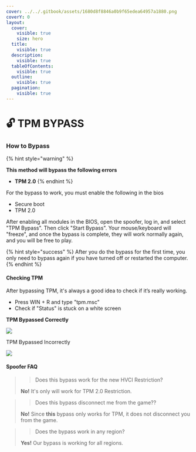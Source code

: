 ```yaml
---
cover: ../../.gitbook/assets/1680d8f8846a0b9f65edea64957a1880.png
coverY: 0
layout:
  cover:
    visible: true
    size: hero
  title:
    visible: true
  description:
    visible: true
  tableOfContents:
    visible: true
  outline:
    visible: true
  pagination:
    visible: true
---
```


# 🔓 TPM BYPASS

### How to Bypass <a href="#how-to-bypass" id="how-to-bypass"></a>

{% hint style="warning" %}


**This method will bypass the following errors**

* **TPM 2.0**
{% endhint %}

For the bypass to work, you must enable the following in the bios

* Secure boot
* TPM 2.0

After enabling all modules in the BIOS, open the spoofer, log in, and select "TPM Bypass". Then click "Start Bypass". Your mouse/keyboard will "freeze", and once the bypass is complete, they will work normally again, and you will be free to play.



{% hint style="success" %}
After you do the bypass for the first time, you only need to bypass again if you have turned off or restarted the computer.
{% endhint %}

#### Checking TPM <a href="#checking-tpm" id="checking-tpm"></a>

After bypassing TPM, it's always a good idea to check if it’s really working.

* Press WIN + R and type "tpm.msc"
* Check if "Status" is stuck on a white screen

**TPM Bypassed Correctly**

![](https://guides.moddingassociation.net/\~gitbook/image?url=https%3A%2F%2F4078172018-files.gitbook.io%2F%7E%2Ffiles%2Fv0%2Fb%2Fgitbook-x-prod.appspot.com%2Fo%2Fspaces%252Fgxol57krZAOcrJxJpuhe%252Fuploads%252FN2zC5kF9Ys5tqVXfXpR3%252Fimage.png%3Falt%3Dmedia%26token%3Dc0c02846-3493-4615-ab5c-83e8ca5807b8\&width=768\&dpr=4\&quality=100\&sign=7e1dbf43\&sv=1)

TPM Bypassed Incorrectly

![](https://guides.moddingassociation.net/\~gitbook/image?url=https%3A%2F%2F4078172018-files.gitbook.io%2F%7E%2Ffiles%2Fv0%2Fb%2Fgitbook-x-prod.appspot.com%2Fo%2Fspaces%252Fgxol57krZAOcrJxJpuhe%252Fuploads%252FTNudWS2dL0QzqLRxU4dP%252F123.png%3Falt%3Dmedia%26token%3D62a34482-51fb-4bb8-b958-16ad69038c00\&width=768\&dpr=4\&quality=100\&sign=2850c8ae\&sv=1)

#### Spoofer FAQ <a href="#spoofer-faq" id="spoofer-faq"></a>

> > Does this bypass work for the new HVCI Restriction?
>
> **No!** It's only will work for TPM 2.0 Restriction.

> > Does this bypass disconnect me from the game??
>
> **No!** Since **this** bypass only works for TPM, it does not disconnect you from the game.

> > Does the bypass work in any region?
>
> **Yes!** Our bypass is working for all regions.
